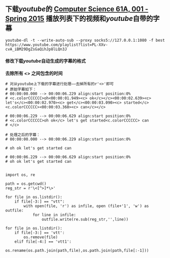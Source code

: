 ## 下载*youtube*的 [Computer Science 61A, 001 - Spring 2015](https://www.youtube.com/playlist?list=PL-XXv-cvA_iBM29DgZsGaQihJp8lLQn3J) 播放列表下的视频和*youtube*自带的字幕

`youtube-dl -t --write-auto-sub --proxy socks5://127.0.0.1:1080 -f best https://www.youtube.com/playlist?list=PL-XXv-cvA_iBM29DgZsGaQihJp8lLQn3J`

#### 修改下载*youtube*自动生成的字幕的格式

**去除所有 <> 之间包含的时间**

```
# 对从youtube上下载的字幕进行处理——去掉所有的r'<>'即可
# 原始字幕如下：
# 00:00:00.000 --> 00:00:06.229 align:start position:0%
# <c.colorCCCCCC>oh<00:00:01.949><c> ok</c></c><00:00:02.639><c> let's</c><00:00:02.970><c> get</c><00:00:03.090><c> started</c><c.colorCCCCCC><00:00:03.360><c> can</c></c>

# 00:00:06.229 --> 00:00:06.629 align:start position:0%
# <c.colorCCCCCC>oh ok</c> let's get started<c.colorCCCCCC> can
# </c>

# 处理之后的字幕：
# 00:00:00.000 --> 00:00:06.229 align:start position:0%
 
# oh ok let's get started can

# 00:00:06.229 --> 00:00:06.629 align:start position:0%
# oh ok let's get started can


import os, re

path = os.getcwd()
reg_str = r'\<[^>]*\>'

for file in os.listdir():
    if file[-3:] == "vtt":
        with open(file, 'r') as infile, open (file+'1', 'w') as outfile:
            for line in infile:
                outfile.write(re.sub(reg_str,'',line))

for file in os.listdir():
    if file[-3:] == 'vtt':
        os.remove(file)
    elif file[-4:] == 'vtt1':
        os.rename(os.path.join(path,file),os.path.join(path,file[:-1]))
```
